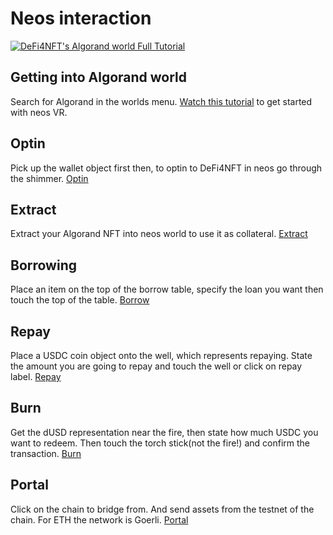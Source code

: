 # Neos interaction
[![DeFi4NFT's Algorand world Full Tutorial](https://img.youtube.com/vi/7aVnVE8PADg/0.jpg)](https://youtu.be/7aVnVE8PADg)

## Getting into Algorand world
Search for Algorand in the worlds menu.
[Watch this tutorial](https://youtu.be/a9m3MfW9yEc) to get started with neos VR.

## Optin
Pick up the wallet object first then, to optin to DeFi4NFT in neos go through the shimmer.
[Optin](https://youtu.be/7aVnVE8PADg?t=37)

## Extract
Extract your Algorand NFT into neos world to use it as collateral.
[Extract](https://youtu.be/7aVnVE8PADg?t=105)

## Borrowing
Place an item on the top of the borrow table, specify the loan you want then touch the top of the table.
[Borrow](https://youtu.be/7aVnVE8PADg?t=160)

## Repay
Place a USDC coin object onto the well, which represents repaying. State the amount you are going to repay and touch the well or click on repay label.
[Repay](https://youtu.be/7aVnVE8PADg?t=216)

## Burn
Get the dUSD representation near the fire, then state how much USDC you want to redeem. Then touch the torch stick(not the fire!) and confirm the transaction.
[Burn](https://youtu.be/7aVnVE8PADg?t=343)

## Portal
Click on the chain to bridge from. And send assets from the testnet of the chain. For ETH the network is Goerli.
[Portal](https://youtu.be/7aVnVE8PADg?t=400)


